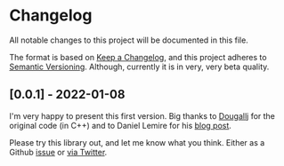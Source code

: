 # Changelog

All notable changes to this project will be documented in this file.

The format is based on [Keep a Changelog](https://keepachangelog.com/en/1.0.0/),
and this project adheres to
[Semantic Versioning](https://semver.org/spec/v2.0.0.html). Although, currently it is in very, very beta quality.

<!-- Release Process: https://dev.to/sharkdp/my-release-checklist-for-rust-programs-1m33 -->

## [0.0.1] - 2022-01-08

I'm very happy to present this first version. Big thanks to [Dougallj](https://twitter.com/dougallj) for the original code (in C++) and to Daniel Lemire for his [blog post](http://lemire.me/blog/2021/03/24/counting-cycles-and-instructions-on-the-apple-m1-processor/).

Please try this library out, and let me know what you think. Either as a Github [issue](https://github.com/siedentop/macos-perf/issues/new) or [via Twitter](https://twitter.com/chsiedentop).
